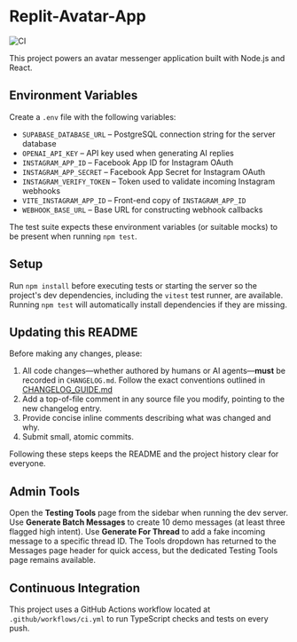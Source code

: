 # Replit-Avatar-App

![CI](https://github.com/owner/repo/actions/workflows/ci.yml/badge.svg)

This project powers an avatar messenger application built with Node.js and
React.

## Environment Variables

Create a `.env` file with the following variables:

- `SUPABASE_DATABASE_URL` – PostgreSQL connection string for the server database
- `OPENAI_API_KEY` – API key used when generating AI replies
- `INSTAGRAM_APP_ID` – Facebook App ID for Instagram OAuth
- `INSTAGRAM_APP_SECRET` – Facebook App Secret for Instagram OAuth
- `INSTAGRAM_VERIFY_TOKEN` – Token used to validate incoming Instagram webhooks
- `VITE_INSTAGRAM_APP_ID` – Front-end copy of `INSTAGRAM_APP_ID`
- `WEBHOOK_BASE_URL` – Base URL for constructing webhook callbacks

The test suite expects these environment variables (or suitable mocks) to be
present when running `npm test`.

## Setup

Run `npm install` before executing tests or starting the server so the project's
dev dependencies, including the `vitest` test runner, are available. Running
`npm test` will automatically install dependencies if they are missing.

## Updating this README

Before making any changes, please:

1. All code changes—whether authored by humans or AI agents—**must** be recorded
   in `CHANGELOG.md`. Follow the exact conventions outlined in
   [CHANGELOG_GUIDE.md](./CHANGELOG_GUIDE.md)
2. Add a top-of-file comment in any source file you modify, pointing to the new
   changelog entry.
3. Provide concise inline comments describing what was changed and why.
4. Submit small, atomic commits.

Following these steps keeps the README and the project history clear for
everyone.

## Admin Tools

Open the **Testing Tools** page from the sidebar when running the dev server.
Use **Generate Batch Messages** to create 10 demo messages (at least three
flagged high intent). Use **Generate For Thread** to add a fake incoming message
to a specific thread ID. The Tools dropdown has returned to the Messages page
header for quick access, but the dedicated Testing Tools page remains available.

## Continuous Integration

This project uses a GitHub Actions workflow located at
`.github/workflows/ci.yml` to run TypeScript checks and tests on every push.
